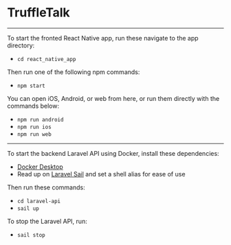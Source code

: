 # TruffleTalk

---
To start the fronted React Native app, run these navigate to the app directory:

- `cd react_native_app`

Then run one of the following npm commands:
- `npm start`

You can open iOS, Android, or web from here, or run them directly with the commands below:
- `npm run android`
- `npm run ios`
- `npm run web`

---

To start the backend Laravel API using Docker, install these dependencies:
- [Docker Desktop](https://www.docker.com/products/docker-desktop/)
- Read up on [Laravel Sail](https://laravel.com/docs/10.x/sail) and set a shell alias for ease of use

Then run these commands:
- `cd laravel-api`
- `sail up`

To stop the Laravel API, run:
- `sail stop`
